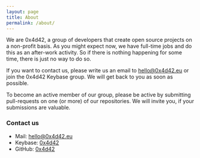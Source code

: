 ```yaml
---
layout: page
title: About
permalink: /about/
---
```


We are 0x4d42, a group of developers that create open source projects on a non-profit basis. As you might expect now, we have full-time jobs and do this as an after-work activity. So if there is nothing happening for some time, there is just no way to do so.

If you want to contact us, please write us an email to hello@0x4d42.eu or join the 0x4d42 Keybase group. We will get back to you as soon as possible.

To become an active member of our group, please be active by submitting pull-requests on one (or more) of our repositories. We will invite you, if your submissions are valuable.

### Contact us

- Mail: [hello@0x4d42.eu](mailto:hello@0x4d42.eu)
- Keybase: [0x4d42](https://keybase.io/team/0x4d42)
- GitHub: [0x4d42](https://github.com/0x4d42)
